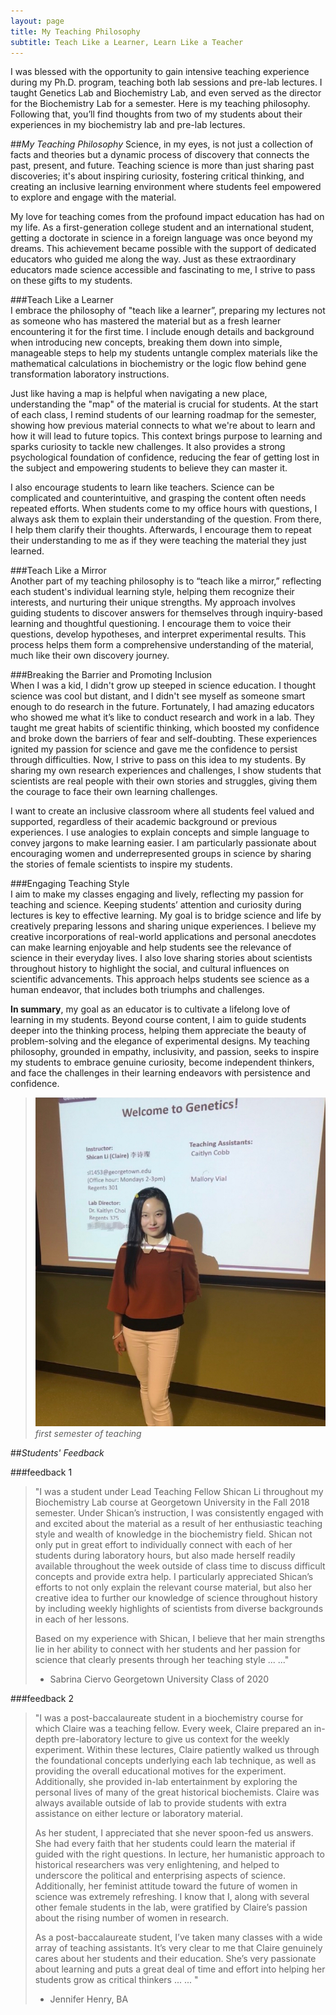 ```yaml
---
layout: page
title: My Teaching Philosophy
subtitle: Teach Like a Learner, Learn Like a Teacher
---
```

                   
I was blessed with the opportunity to gain intensive teaching experience during my Ph.D. program, teaching both lab sessions and pre-lab lectures. I taught Genetics Lab and Biochemistry Lab, and even served as the director for the Biochemistry Lab for a semester. Here is my teaching philosophy. Following that, you’ll find thoughts from two of my students about their experiences in my biochemistry lab and pre-lab lectures.

##_My Teaching Philosophy_
Science, in my eyes, is not just a collection of facts and theories but a dynamic process of discovery that connects the past, present, and future. Teaching science is more than just sharing past discoveries; it's about inspiring curiosity, fostering critical thinking, and creating an inclusive learning environment where students feel empowered to explore and engage with the material.    
     
My love for teaching comes from the profound impact education has had on my life. As a first-generation college student and an international student, getting a doctorate in science in a foreign language was once beyond my dreams. This achievement became possible with the support of dedicated educators who guided me along the way. Just as these extraordinary educators made science accessible and fascinating to me, I strive to pass on these gifts to my students.      
     
###Teach Like a Learner   
I embrace the philosophy of "teach like a learner”, preparing my lectures not as someone who has mastered the material but as a fresh learner encountering it for the first time. I include enough details and background when introducing new concepts, breaking them down into simple, manageable steps to help my students untangle complex materials like the mathematical calculations in biochemistry or the logic flow behind gene transformation laboratory instructions.    
   
Just like having a map is helpful when navigating a new place, understanding the "map" of the material is crucial for students. At the start of each class, I remind students of our learning roadmap for the semester, showing how previous material connects to what we're about to learn and how it will lead to future topics. This context brings purpose to learning and sparks curiosity to tackle new challenges. It also provides a strong psychological foundation of confidence, reducing the fear of getting lost in the subject and empowering students to believe they can master it.   
   
I also encourage students to learn like teachers. Science can be complicated and counterintuitive, and grasping the content often needs repeated efforts. When students come to my office hours with questions, I always ask them to explain their understanding of the question. From there, I help them clarify their thoughts. Afterwards, I encourage them to repeat their understanding to me as if they were teaching the material they just learned.   
   
###Teach Like a Mirror   
Another part of my teaching philosophy is to “teach like a mirror,” reflecting each student's individual learning style, helping them recognize their interests, and nurturing their unique strengths. My approach involves guiding students to discover answers for themselves through inquiry-based learning and thoughtful questioning. I encourage them to voice their questions, develop hypotheses, and interpret experimental results. This process helps them form a comprehensive understanding of the material, much like their own discovery journey.  
  
###Breaking the Barrier and Promoting Inclusion      
When I was a kid, I didn't grow up steeped in science education. I thought science was cool but distant, and I didn't see myself as someone smart enough to do research in the future. Fortunately, I had amazing educators who showed me what it’s like to conduct research and work in a lab. They taught me great habits of scientific thinking, which boosted my confidence and broke down the barriers of fear and self-doubting. These experiences ignited my passion for science and gave me the confidence to persist through difficulties. Now, I strive to pass on this idea to my students. By sharing my own research experiences and challenges, I show students that scientists are real people with their own stories and struggles, giving them the courage to face their own learning challenges.   
   
I want to create an inclusive classroom where all students feel valued and supported, regardless of their academic background or previous experiences. I use analogies to explain concepts and simple language to convey jargons to make learning easier. I am particularly passionate about encouraging women and underrepresented groups in science by sharing the stories of female scientists to inspire my students.
   
###Engaging Teaching Style   
I aim to make my classes engaging and lively, reflecting my passion for teaching and science. Keeping students’ attention and curiosity during lectures is key to effective learning. My goal is to bridge science and life by creatively preparing lessons and sharing unique experiences. I believe my creative incorporations of real-world applications and personal anecdotes can make learning enjoyable and help students see the relevance of science in their everyday lives. I also love sharing stories about scientists throughout history to highlight the social, and cultural influences on scientific advancements. This approach helps students see science as a human endeavor, that includes both triumphs and challenges.   
   
**In summary**, my goal as an educator is to cultivate a lifelong love of learning in my students. Beyond course content, I aim to guide students deeper into the thinking process, helping them appreciate the beauty of problem-solving and the elegance of experimental designs. My teaching philosophy, grounded in empathy, inclusivity, and passion, seeks to inspire my students to embrace genuine curiosity, become independent thinkers, and face the challenges in their learning endeavors with persistence and confidence.
> ![photo of me teaching][teaching]
> _first semester of teaching_ 

##_Students' Feedback_

###feedback 1 
> "I was a student under Lead Teaching Fellow Shican Li throughout my Biochemistry Lab course at Georgetown University in the Fall 2018 semester.
> Under Shican’s instruction, I was consistently engaged with and excited about the material as a result of her enthusiastic teaching style and wealth of knowledge in the biochemistry field. Shican not only put in great effort to individually connect with each of her students during laboratory hours, but also made herself readily available throughout the week outside of class time to discuss difficult concepts and provide extra help. I particularly appreciated Shican’s efforts to not only explain the relevant course material, but also her creative idea to further our knowledge of science throughout history by including weekly highlights of scientists from diverse backgrounds in each of her lessons.
>    
> Based on my experience with Shican, I believe that her main strengths lie in her ability to connect with her students and her passion for science that clearly presents through her teaching style ... ..."
> 
> - Sabrina Ciervo
> Georgetown University Class of 2020

###feedback 2
> "I was a post-baccalaureate student in a biochemistry course for which Claire was a teaching fellow.  Every week, Claire prepared an in-depth pre-laboratory lecture to give us context for the weekly experiment.  Within these lectures, Claire patiently walked us through the foundational concepts underlying each lab technique, as well as providing the overall educational motives for the experiment.  Additionally, she provided in-lab entertainment by exploring the personal lives of many of the great historical biochemists.  Claire was always available outside of lab to provide students with extra assistance on either lecture or laboratory material.   
>   
> As her student, I appreciated that she never spoon-fed us answers.  She had every faith that her students could learn the material if guided with the right questions.  In lecture, her humanistic approach to historical researchers was very enlightening, and helped to underscore the political and enterprising aspects of science.  Additionally, her feminist attitude toward the future of women in science was extremely refreshing.  I know that I, along with several other female students in the lab, were gratified by Claire’s passion about the rising number of women in research.    
>   
> As a post-baccalaureate student, I’ve taken many classes with a wide array of teaching assistants.  It’s very clear to me that Claire genuinely cares about her students and their education.  She’s very passionate about learning and puts a great deal of time and effort into helping her students grow as critical thinkers ... ... "
>    
> - Jennifer Henry, BA

[teaching]:/assets/img/teaching.jpg
